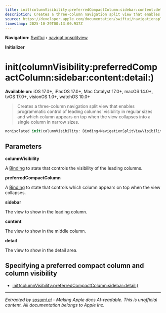 ```yaml
---
title: init(columnVisibility:preferredCompactColumn:sidebar:content:detail:)
description: Creates a three-column navigation split view that enables programmatic control of leading columns’ visibility in regular sizes and which column appears on top when the view collapses into a single column in narrow sizes.
source: https://developer.apple.com/documentation/swiftui/navigationsplitview/init(columnvisibility:preferredcompactcolumn:sidebar:content:detail:)
timestamp: 2025-10-29T00:13:00.937Z
---
```


**Navigation:** [Swiftui](/documentation/swiftui) › [navigationsplitview](/documentation/swiftui/navigationsplitview)

**Initializer**

# init(columnVisibility:preferredCompactColumn:sidebar:content:detail:)

**Available on:** iOS 17.0+, iPadOS 17.0+, Mac Catalyst 17.0+, macOS 14.0+, tvOS 17.0+, visionOS 1.0+, watchOS 10.0+

> Creates a three-column navigation split view that enables programmatic control of leading columns’ visibility in regular sizes and which column appears on top when the view collapses into a single column in narrow sizes.

```swift
nonisolated init(columnVisibility: Binding<NavigationSplitViewVisibility>, preferredCompactColumn: Binding<NavigationSplitViewColumn>, @ViewBuilder sidebar: () -> Sidebar, @ViewBuilder content: () -> Content, @ViewBuilder detail: () -> Detail)
```

## Parameters

**columnVisibility**

A [Binding](/documentation/swiftui/binding) to state that controls the visibility of the leading columns.



**preferredCompactColumn**

A [Binding](/documentation/swiftui/binding) to state that controls which column appears on top when the view collapses.



**sidebar**

The view to show in the leading column.



**content**

The view to show in the middle column.



**detail**

The view to show in the detail area.



## Specifying a preferred compact column and column visibility

- [init(columnVisibility:preferredCompactColumn:sidebar:detail:)](/documentation/swiftui/navigationsplitview/init(columnvisibility:preferredcompactcolumn:sidebar:detail:))

---

*Extracted by [sosumi.ai](https://sosumi.ai) - Making Apple docs AI-readable.*
*This is unofficial content. All documentation belongs to Apple Inc.*
